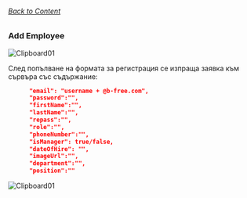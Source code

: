 ###### [Back to Content](/FrontEndReadMeFiles/README.md)

### Add Employee
![Clipboard01](https://github.com/yuchormanski/React-BMX-Project/assets/693307/f0dad9d2-4345-43db-90fb-c287728677b1)

След попълване на формата за регистрация се изпраща заявка към сървъра със съдържание:

```json
      "email": "username + @b-free.com",
      "password":"",
      "firstName":"",
      "lastName":"",
      "repass":"",
      "role":"",
      "phoneNumber":"",
      "isManager": true/false,
      "dateOfHire": "",
      "imageUrl":"",
      "department":"",
      "position":""
```
![Clipboard01](https://github.com/yuchormanski/React-BMX-Project/assets/693307/4f6ba3ce-ba83-407a-8587-427879e6810f)
